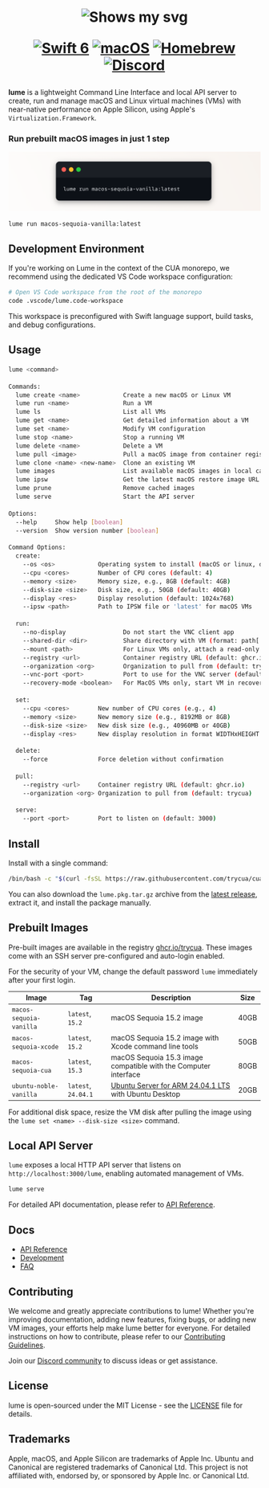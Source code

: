 <div align="center">
<h1>
  <div class="image-wrapper" style="display: inline-block;">
    <picture>
      <source media="(prefers-color-scheme: dark)" alt="logo" height="150" srcset="img/logo_white.png" style="display: block; margin: auto;">
      <source media="(prefers-color-scheme: light)" alt="logo" height="150" srcset="img/logo_black.png" style="display: block; margin: auto;">
      <img alt="Shows my svg">
    </picture>
  </div>

  [![Swift 6](https://img.shields.io/badge/Swift_6-F54A2A?logo=swift&logoColor=white&labelColor=F54A2A)](#)
  [![macOS](https://img.shields.io/badge/macOS-000000?logo=apple&logoColor=F0F0F0)](#)
  [![Homebrew](https://img.shields.io/badge/Homebrew-FBB040?logo=homebrew&logoColor=fff)](#install)
  [![Discord](https://img.shields.io/badge/Discord-%235865F2.svg?&logo=discord&logoColor=white)](https://discord.com/invite/mVnXXpdE85)
</h1>
</div>


**lume** is a lightweight Command Line Interface and local API server to create, run and manage macOS and Linux virtual machines (VMs) with near-native performance on Apple Silicon, using Apple's `Virtualization.Framework`.

### Run prebuilt macOS images in just 1 step

<div align="center">
<img src="../../img/cli.png" alt="lume cli">
</div>


```bash
lume run macos-sequoia-vanilla:latest
```

## Development Environment

If you're working on Lume in the context of the CUA monorepo, we recommend using the dedicated VS Code workspace configuration:

```bash
# Open VS Code workspace from the root of the monorepo
code .vscode/lume.code-workspace
```
This workspace is preconfigured with Swift language support, build tasks, and debug configurations.

## Usage

```bash
lume <command>

Commands:
  lume create <name>            Create a new macOS or Linux VM
  lume run <name>               Run a VM
  lume ls                       List all VMs
  lume get <name>               Get detailed information about a VM
  lume set <name>               Modify VM configuration
  lume stop <name>              Stop a running VM
  lume delete <name>            Delete a VM
  lume pull <image>             Pull a macOS image from container registry
  lume clone <name> <new-name>  Clone an existing VM
  lume images                   List available macOS images in local cache
  lume ipsw                     Get the latest macOS restore image URL
  lume prune                    Remove cached images
  lume serve                    Start the API server

Options:
  --help     Show help [boolean]
  --version  Show version number [boolean]

Command Options:
  create:
    --os <os>            Operating system to install (macOS or linux, default: macOS)
    --cpu <cores>        Number of CPU cores (default: 4)
    --memory <size>      Memory size, e.g., 8GB (default: 4GB)
    --disk-size <size>   Disk size, e.g., 50GB (default: 40GB)
    --display <res>      Display resolution (default: 1024x768)
    --ipsw <path>        Path to IPSW file or 'latest' for macOS VMs

  run:
    --no-display                Do not start the VNC client app
    --shared-dir <dir>          Share directory with VM (format: path[:ro|rw])
    --mount <path>              For Linux VMs only, attach a read-only disk image
    --registry <url>            Container registry URL (default: ghcr.io)
    --organization <org>        Organization to pull from (default: trycua)
    --vnc-port <port>           Port to use for the VNC server (default: 0 for auto-assign)
    --recovery-mode <boolean>   For MacOS VMs only, start VM in recovery mode (default: false)

  set:
    --cpu <cores>        New number of CPU cores (e.g., 4)
    --memory <size>      New memory size (e.g., 8192MB or 8GB)
    --disk-size <size>   New disk size (e.g., 40960MB or 40GB)
    --display <res>      New display resolution in format WIDTHxHEIGHT (e.g., 1024x768)

  delete:
    --force              Force deletion without confirmation

  pull:
    --registry <url>     Container registry URL (default: ghcr.io)
    --organization <org> Organization to pull from (default: trycua)

  serve:
    --port <port>        Port to listen on (default: 3000)
```

## Install

Install with a single command:

```bash
/bin/bash -c "$(curl -fsSL https://raw.githubusercontent.com/trycua/cua/main/libs/lume/scripts/install.sh)"
```

You can also download the `lume.pkg.tar.gz` archive from the [latest release](https://github.com/trycua/lume/releases), extract it, and install the package manually.

## Prebuilt Images

Pre-built images are available in the registry [ghcr.io/trycua](https://github.com/orgs/trycua/packages). 
These images come with an SSH server pre-configured and auto-login enabled.

For the security of your VM, change the default password `lume` immediately after your first login.

| Image | Tag | Description | Size |
|-------|------------|-------------|------|
| `macos-sequoia-vanilla` | `latest`, `15.2` | macOS Sequoia 15.2 image | 40GB |
| `macos-sequoia-xcode` | `latest`, `15.2` | macOS Sequoia 15.2 image with Xcode command line tools | 50GB |
| `macos-sequoia-cua` | `latest`, `15.3` | macOS Sequoia 15.3 image compatible with the Computer interface | 80GB |
| `ubuntu-noble-vanilla` | `latest`, `24.04.1` | [Ubuntu Server for ARM 24.04.1 LTS](https://ubuntu.com/download/server/arm) with Ubuntu Desktop | 20GB |

For additional disk space, resize the VM disk after pulling the image using the `lume set <name> --disk-size <size>` command.

## Local API Server
  
`lume` exposes a local HTTP API server that listens on `http://localhost:3000/lume`, enabling automated management of VMs.

```bash
lume serve
```

For detailed API documentation, please refer to [API Reference](docs/API-Reference.md).

## Docs

- [API Reference](docs/API-Reference.md)
- [Development](docs/Development.md)
- [FAQ](docs/FAQ.md)

## Contributing

We welcome and greatly appreciate contributions to lume! Whether you're improving documentation, adding new features, fixing bugs, or adding new VM images, your efforts help make lume better for everyone. For detailed instructions on how to contribute, please refer to our [Contributing Guidelines](CONTRIBUTING.md).

Join our [Discord community](https://discord.com/invite/mVnXXpdE85) to discuss ideas or get assistance.

## License

lume is open-sourced under the MIT License - see the [LICENSE](LICENSE) file for details.

## Trademarks

Apple, macOS, and Apple Silicon are trademarks of Apple Inc. Ubuntu and Canonical are registered trademarks of Canonical Ltd. This project is not affiliated with, endorsed by, or sponsored by Apple Inc. or Canonical Ltd.
